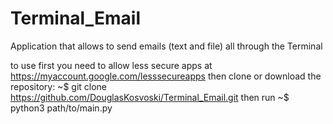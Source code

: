 # Terminal_Email

Application that allows to send emails (text and file) all through the Terminal

to use 
    first you need to allow less secure apps at https://myaccount.google.com/lesssecureapps
    then clone or download the repository: ~$ git clone https://github.com/DouglasKosvoski/Terminal_Email.git
    then run ~$ python3 path/to/main.py

